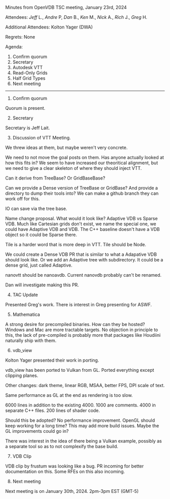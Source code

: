 Minutes from OpenVDB TSC meeting, January 23rd, 2024

Attendees: *Jeff* L., *Andre* P, *Dan* B., *Ken* M.,  *Nick* A.,
*Rich* J., *Greg* H.

Additional Attendees: 
Kolton Yager (DWA)

Regrets: None

Agenda:

1) Confirm quorum
2) Secretary
3) Autodesk VTT
4) Read-Only Grids
5) Half Grid Types
6) Next meeting

------------

1) Confirm quorum

Quorum is present.

2) Secretary

Secretary is Jeff Lait.

3) Discussion of VTT Meeting.

We threw ideas at them, but maybe weren't very concrete.

We need to not move the goal posts on them.  Has anyone actually
looked at how this fits in?  We seem to have increased our theoritical
alignment, but we need to give a clear skeleton of where they should
inject VTT.  

Can it derive from TreeBase?  Or GridBaseBase?

Can we provide a Dense version of TreeBase or GridBase?  And provide a
directory to dump their tools into?  We can make a github branch they
can work off for this.

IO can save via the tree base.

Name change proposal.  What would it look like?  Adaptive VDB vs
Sparse VDB.  Much like Cartesian grids don't exist, we name the
special one, we could have Adaptive VDB and VDB.  The C++ baseline
doesn't have a VDB object so it could be Sparse there.  

Tile is a harder word that is more deep in VTT.  Tile should be Node.  

We could create a Dense VDB PR that is similar to what a Adapative VDB
should look like.  Or we add an Adaptive tree with subdirectory.  It
could be a dense grid, just called Adaptive.  

nanovtt should be nanoavdb.  Current nanovdb probably can't be
renamed.

Dan will investigate making this PR.  

4) TAC Update

Presented Greg's work.  There is interest in Greg presenting for ASWF.

5) Mathematica

A strong desire for precompiled binaries.  How can they be hosted?
Windows and Mac are more tractable targets.  No objection in principle
to this, the lack of pre-compiled is probably more that packages like
Houdiini naturally ship with them.

6) vdb_view

Kolton Yager presented their work in porting.

vdb_view has been ported to Vulkan from GL.  Ported everything except
clipping planes.  

Other changes: dark theme, linear RGB, MSAA, better FPS, DPI scale of
text.

Same performance as GL at the end as rendering is too slow.

6000 lines in addition to the existing 4000.  1000 are comments.  4000
in separate C++ files.   200 lines of shader code.

Should this be adopted?  No performance improvement.  OpenGL should
keep working for a long time?  This may add more build issues.  Maybe the GL
improvements could go in?

There was interest in the idea of there being a Vulkan example,
possibly as a separate tool so as to not complexify the base build.

7) VDB Clip

VDB clip by frustum was looking like a bug.  PR incoming for better
documentation on this.  Some RFEs on this also incoming.

8) Next meeting

Next meeting is on January 30th, 2024. 2pm-3pm EST (GMT-5)
